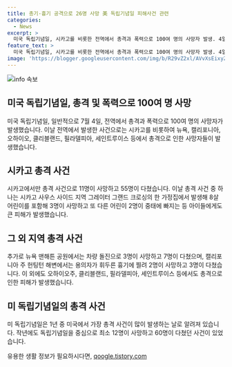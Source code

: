 ```yaml
---
title: 총기·흉기 공격으로 26명 사망 美 독립기념일 피해사건 관련
categories:
  - News
excerpt: >
  미국 독립기념일, 시카고를 비롯한 전역에서 총격과 폭력으로 100여 명의 사망자 발생. 4일 전후 시카고 등에서 최소 26명 사망, 80여명 다쳐. 시카고에서만 총격으로 11명 사망, 55명 부상. 여러 지역에서 총격 사건 발생, 뉴욕 맨해튼에서는 공원 차량 돌진으로 10명 사망. 미 독립기념일은 총격이 가장 많이 발생하는 날로 알려져 있음. (150자)
feature_text: >
  미국 독립기념일, 시카고를 비롯한 전역에서 총격과 폭력으로 100여 명의 사망자 발생. 4일 전후 시카고 등에서 최소 26명 사망, 80여명 다쳐. 시카고에서만 총격으로 11명 사망, 55명 부상. 여러 지역에서 총격 사건 발생, 뉴욕 맨해튼에서는 공원 차량 돌진으로 10명 사망. 미 독립기념일은 총격이 가장 많이 발생하는 날로 알려져 있음. (150자)
image: 'https://blogger.googleusercontent.com/img/b/R29vZ2xl/AVvXsEixyZcFfHzMRdzZMjFBmAUKJYCLCGyLL1o632UiGVXcaFdKo_bkvkuCioo0uUKlGfBVcT3P84aROyZIXSBEx3Aw5nCQ3pTgDom1WDC4m8eifvWiAmWEEVb4x6G_l8C0QH225ldMjyaFvpxGEBGNO37VmDTDMHGhJPq73UglMfDca1-0aw/s1600/blogspot.png'
---
```


<p><img src="https://blogger.googleusercontent.com/img/b/R29vZ2xl/AVvXsEixyZcFfHzMRdzZMjFBmAUKJYCLCGyLL1o632UiGVXcaFdKo_bkvkuCioo0uUKlGfBVcT3P84aROyZIXSBEx3Aw5nCQ3pTgDom1WDC4m8eifvWiAmWEEVb4x6G_l8C0QH225ldMjyaFvpxGEBGNO37VmDTDMHGhJPq73UglMfDca1-0aw/s1600/blogspot.png" alt="info 속보" /></p>

<h2 data-ke-size="size26">미국 독립기념일, 총격 및 폭력으로 100여 명 사망</h2>

<p data-ke-size="size16">미국 독립기념일, 일반적으로 7월 4일, 전역에서 총격과 폭력으로 100여 명의 사망자가 발생했습니다. 이날 전역에서 발생한 사건으로는 시카고를 비롯하여 뉴욕, 캘리포니아, 오하이오, 클리블랜드, 필라델피아, 세인트루이스 등에서 총격으로 인한 사망자들이 발생했습니다.</p>

<h2 data-ke-size="size26">시카고 총격 사건</h2>

<p data-ke-size="size16">시카고에서만 총격 사건으로 11명이 사망하고 55명이 다쳤습니다. 이날 총격 사건 중 하나는 시카고 사우스 사이드 지역 그레이터 그랜드 크로싱의 한 가정집에서 발생해 8살 어린이를 포함해 3명이 사망하고 또 다른 어린이 2명이 중태에 빠지는 등 아이들에게도 큰 피해가 발생했습니다.</p>

<h2 data-ke-size="size26">그 외 지역 총격 사건</h2>

<p data-ke-size="size16">추가로 뉴욕 맨해튼 공원에서는 차량 돌진으로 3명이 사망하고 7명이 다쳤으며, 캘리포니아 주 헌팅턴 해변에서는 용의자가 휘두른 흉기에 찔려 2명이 사망하고 3명이 다쳤습니다. 이 외에도 오하이오주, 클리블랜드, 필라델피아, 세인트루이스 등에서도 총격으로 인한 피해가 발생했습니다.</p>

<h2 data-ke-size="size26">미 독립기념일의 총격 사건</h2>

<p data-ke-size="size16">미 독립기념일은 1년 중 미국에서 가장 총격 사건이 많이 발생하는 날로 알려져 있습니다. 작년에도 독립기념일을 중심으로 최소 12명이 사망하고 60명이 다쳤던 사건이 있었습니다.</p>
유용한 생활 정보가 필요하시다면, <a href="https://qoogle.tistory.com" rel="dofollow">qoogle.tistory.com</a>


